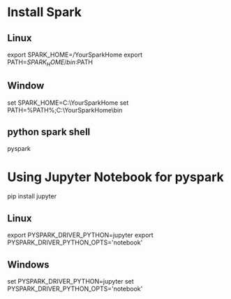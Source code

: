 
# Install Spark

## Linux
export SPARK_HOME=/YourSparkHome
export PATH=$SPARK_HOME/bin:$PATH

## Window
set SPARK_HOME=C:\YourSparkHome
set PATH=%PATH%;C:\YourSparkHome\bin

## python spark shell
pyspark

# Using Jupyter Notebook for pyspark
pip install jupyter

## Linux
export PYSPARK_DRIVER_PYTHON=jupyter
export PYSPARK_DRIVER_PYTHON_OPTS='notebook'

## Windows
set PYSPARK_DRIVER_PYTHON=jupyter
set PYSPARK_DRIVER_PYTHON_OPTS='notebook'
